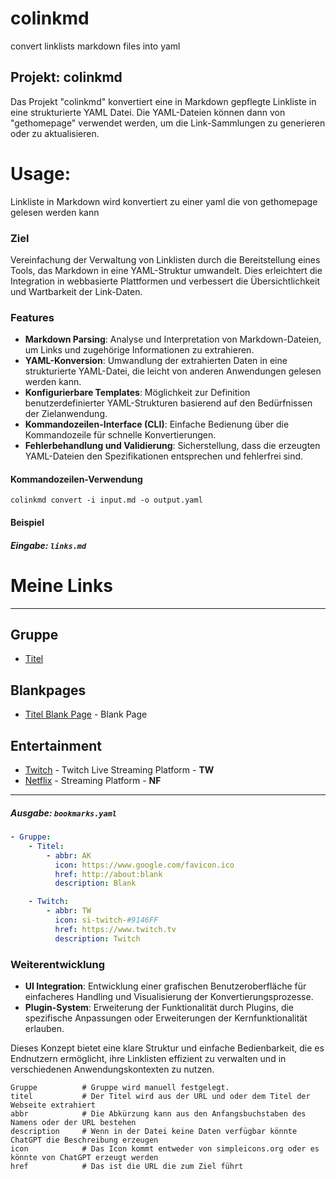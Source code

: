 # colinkmd
convert linklists markdown files into yaml

## Projekt: colinkmd
Das Projekt "colinkmd" konvertiert eine in Markdown gepflegte Linkliste in eine strukturierte YAML Datei. 
Die YAML-Dateien können dann von "gethomepage" verwendet werden, um die Link-Sammlungen zu generieren oder zu aktualisieren. 

# Usage:
Linkliste in Markdown wird konvertiert zu einer yaml die von gethomepage gelesen werden kann

### Ziel
Vereinfachung der Verwaltung von Linklisten durch die Bereitstellung eines Tools, das Markdown in eine YAML-Struktur umwandelt.
Dies erleichtert die Integration in webbasierte Plattformen und verbessert die Übersichtlichkeit und Wartbarkeit der Link-Daten.

### Features
- **Markdown Parsing**: Analyse und Interpretation von Markdown-Dateien, um Links und zugehörige Informationen zu extrahieren.
- **YAML-Konversion**: Umwandlung der extrahierten Daten in eine strukturierte YAML-Datei, die leicht von anderen Anwendungen gelesen werden kann.
- **Konfigurierbare Templates**: Möglichkeit zur Definition benutzerdefinierter YAML-Strukturen basierend auf den Bedürfnissen der Zielanwendung.
- **Kommandozeilen-Interface (CLI)**: Einfache Bedienung über die Kommandozeile für schnelle Konvertierungen.
- **Fehlerbehandlung und Validierung**: Sicherstellung, dass die erzeugten YAML-Dateien den Spezifikationen entsprechen und fehlerfrei sind.

#### Kommandozeilen-Verwendung
```
colinkmd convert -i input.md -o output.yaml
```

#### Beispiel

##### Eingabe: `links.md`

# Meine Links

---

## Gruppe
- [Titel](https://any.link.to)

## Blankpages
- [Titel Blank Page](about:blank) - Blank Page

## Entertainment
- [Twitch](https://www.twitch.tv) - Twitch Live Streaming Platform - **TW**
- [Netflix](https://www.netflix.com/de) - Streaming Platform - **NF**

---

##### Ausgabe: `bookmarks.yaml`

```yaml
- Gruppe:
    - Titel:
        - abbr: AK
          icon: https://www.google.com/favicon.ico
          href: http://about:blank
          description: Blank

    - Twitch:
        - abbr: TW
          icon: si-twitch-#9146FF
          href: https://www.twitch.tv
          description: Twitch
```


### Weiterentwicklung
- **UI Integration**: Entwicklung einer grafischen Benutzeroberfläche für einfacheres Handling und Visualisierung der Konvertierungsprozesse.
- **Plugin-System**: Erweiterung der Funktionalität durch Plugins, die spezifische Anpassungen oder Erweiterungen der Kernfunktionalität erlauben.

Dieses Konzept bietet eine klare Struktur und einfache Bedienbarkeit, die es Endnutzern ermöglicht, ihre Linklisten effizient zu verwalten und in verschiedenen Anwendungskontexten zu nutzen.




```code
Gruppe          # Gruppe wird manuell festgelegt. 
titel           # Der Titel wird aus der URL und oder dem Titel der Webseite extrahiert
abbr            # Die Abkürzung kann aus den Anfangsbuchstaben des Namens oder der URL bestehen
description     # Wenn in der Datei keine Daten verfügbar könnte ChatGPT die Beschreibung erzeugen
icon            # Das Icon kommt entweder von simpleicons.org oder es könnte von ChatGPT erzeugt werden
href            # Das ist die URL die zum Ziel führt
```